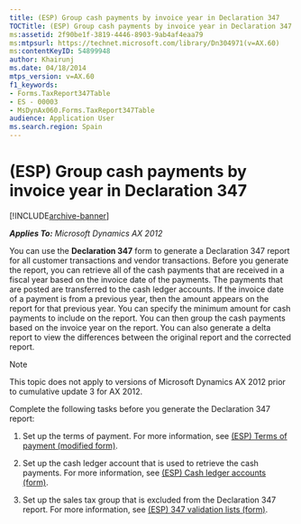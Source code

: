 ```yaml
---
title: (ESP) Group cash payments by invoice year in Declaration 347
TOCTitle: (ESP) Group cash payments by invoice year in Declaration 347
ms:assetid: 2f90be1f-3819-4446-8903-9ab4af4eaa79
ms:mtpsurl: https://technet.microsoft.com/library/Dn304971(v=AX.60)
ms:contentKeyID: 54899948
author: Khairunj
ms.date: 04/18/2014
mtps_version: v=AX.60
f1_keywords:
- Forms.TaxReport347Table
- ES - 00003
- MsDynAx060.Forms.TaxReport347Table
audience: Application User
ms.search.region: Spain
---
```


# (ESP) Group cash payments by invoice year in Declaration 347 


[!INCLUDE[archive-banner](includes/archive-banner.md)]


_**Applies To:** Microsoft Dynamics AX 2012_

You can use the **Declaration 347** form to generate a Declaration 347 report for all customer transactions and vendor transactions. Before you generate the report, you can retrieve all of the cash payments that are received in a fiscal year based on the invoice date of the payments. The payments that are posted are transferred to the cash ledger accounts. If the invoice date of a payment is from a previous year, then the amount appears on the report for that previous year. You can specify the minimum amount for cash payments to include on the report. You can then group the cash payments based on the invoice year on the report. You can also generate a delta report to view the differences between the original report and the corrected report.


> [!NOTE]
> <P>This topic does not apply to versions of Microsoft Dynamics AX 2012 prior to cumulative update 3 for AX 2012.</P>



Complete the following tasks before you generate the Declaration 347 report:

1.  Set up the terms of payment. For more information, see [(ESP) Terms of payment (modified form)](https://technet.microsoft.com/library/jj910987\(v=ax.60\)).

2.  Set up the cash ledger account that is used to retrieve the cash payments. For more information, see [(ESP) Cash ledger accounts (form)](https://technet.microsoft.com/library/hh242856\(v=ax.60\)).

3.  Set up the sales tax group that is excluded from the Declaration 347 report. For more information, see [(ESP) 347 validation lists (form)](https://technet.microsoft.com/library/hh209436\(v=ax.60\)).

  


